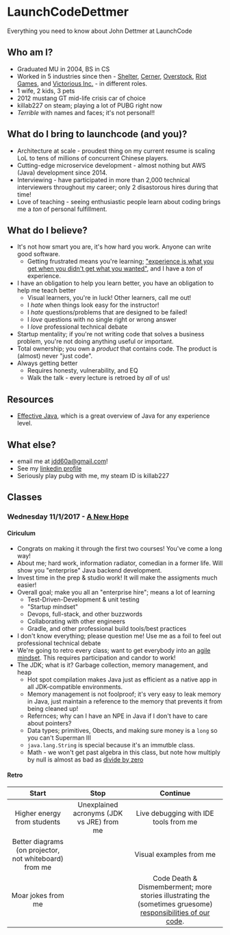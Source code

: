 # LaunchCodeDettmer
Everything you need to know about John Dettmer at LaunchCode

## Who am I?
 * Graduated MU in 2004, BS in CS
 * Worked in 5 industries since then - [Shelter](https://www.shelterinsurance.com/), [Cerner](https://www.cerner.com/), [Overstock](https://www.overstock.com/), [Riot Games](https://www.riotgames.com/), and [Victorious Inc.](http://victorious.com/) - in different roles.
  * 1 wife, 2 kids, 3 pets
  * 2012 mustang GT mid-life crisis car of choice
  * killab227 on steam; playing a lot of PUBG right now
  * *Terrible* with names and faces; it's not personal!!
 
 ## What do I bring to launchcode (and you)?
  * Architecture at scale - proudest thing on my current resume is scaling LoL to tens of millions of concurrent Chinese players.
  * Cutting-edge microservice development - almost nothing but AWS (Java) development since 2014.
  * Interviewing - have participated in more than 2,000 technical interviewers throughout my career; only 2 disastorous hires during that time!
  * Love of teaching - seeing enthusiastic people learn about coding brings me a *ton* of personal fulfillment.
  
## What do I believe?
 * It's not how smart you are, it's how hard you work.  Anyone can write good software.
     * Getting frustrated means you're learning; ["experience is what you get when you didn't get what you wanted"](https://en.wikiquote.org/wiki/Randy_Pausch), and I have a *ton* of experience.
 * I have an obligation to help you learn better, you have an obligation to help me teach better
     * Visual learners, you're in luck!  Other learners, call me out!
     * I *hate* when things look easy for the instructor!
     * I *hate* questions/problems that are designed to be failed!
     * I *love* questions with no single right or wrong answer
     * I *love* professional technical debate
 * Startup mentality; if you're not writing code that solves a business problem, you're not doing anything useful or important.
 * Total ownership; you own a *product* that contains code.  The product is (almost) never "just code".
 * Always getting better
     * Requires honesty, vulnerability, and EQ
     * Walk the talk - every lecture is retroed by *all* of us!
  
  ## Resources
   * [Effective Java](https://www.amazon.com/Effective-Java-Joshua-Bloch-ebook/dp/B00B8V09HY/ref=mt_kindle?_encoding=UTF8&me=), which is a great overview of Java for any experience level.
  
  ## What else?
 * email me at jdd60a@gmail.com!
 * See my [linkedin profile](www.linkedin.com/in/john-dettmer-37a4b925)
 * Seriously play pubg with me, my steam ID is killab227

  ## Classes
  ### Wednesday 11/1/2017 - [A New Hope](http://www.asciimation.co.nz/)
  #### Ciriculum
   * Congrats on making it through the first two courses!  You've come a long way!
   * About me; hard work, information radiator, comedian in a former life.  Will show you "enterprise" Java backend development.
   * Invest time in the prep & studio work!  It will make the assigments much easier!
   * Overall goal; make you all an "enterprise hire"; means a lot of learning
      * Test-Driven-Development & unit testing
      * "Startup mindset"
      * Devops, full-stack, and other buzzwords
      * Collaborating with other engineers
      * Gradle, and other professional build tools/best practices
  * I don't know everything; please question me! Use me as a foil to feel out professional technical debate
  * We're going to retro every class; want to get everybody into an [agile mindset](http://agilemanifesto.org).  This requires participation and candor to work!
  * The JDK; what is it?  Garbage collection, memory management, and heap
      * Hot spot compilation makes Java just as efficient as a native app in all JDK-compatible environments.
      * Memory management is not foolproof; it's very easy to leak memory in Java, just maintain a reference to the memory that prevents it from being cleaned up!
      * Refernces; why can I have an NPE in Java if I don't have to care about pointers?
      * Data types; primitives, Obects, and making sure money is a `long` so you can't Superman III
      * `java.lang.String` is special because it's an immutble class.
      * Math - we won't get past algebra in this class, but note how multiply by null is almost as bad as [divide by zero](https://skeptics.stackexchange.com/questions/17324/airplane-software-crash-caused-by-zero-negative-altitude-at-dead-sea)
  #### Retro
  |                          Start                         |                    Stop                   |                                                           Continue                                                           |
|:------------------------------------------------------:|:-----------------------------------------:|:----------------------------------------------------------------------------------------------------------------------------:|
|               Higher energy from students              | Unexplained acronyms (JDK vs JRE) from me |                                             Live debugging with IDE tools from me                                            |
| Better diagrams (on projector, not whiteboard) from me |                                           |                                                    Visual examples from me                                                   |
|                       Moar jokes from me                      |                                           | Code Death & Dismemberment; more stories illustrating the (sometimes gruesome) [responsibilities of our code](https://en.wikipedia.org/wiki/Iron_Ring). |
